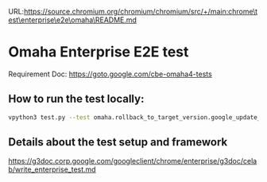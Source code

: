 URL:https://source.chromium.org/chromium/chromium/src/+/main:chrome\test\enterprise\e2e\omaha\README.md
# Omaha Enterprise E2E test

Requirement Doc: <https://goto.google.com/cbe-omaha4-tests>

## How to run the test locally:

``` bash
vpython3 test.py --test omaha.rollback_to_target_version.google_update_policy_gpo.GoogleUpdatePolicyGPO --host=${HOME}/sandbox/ChromeEnterpriseLab/config/env.host.textpb --cel_ctl=${HOME}/go/src/chromium.googlesource.com/enterprise/cel/out/linux_amd64/bin/cel_ctl --test_arg=--chrome_installer=${HOME}/tmp/GoogleChromeStandaloneEnterprise.msi --test_arg=--chromedriver=${HOME}/tmp/chromedriver.exe --test_arg=--omaha_installer=${HOME}/tmp/UpdaterSetup.exe --test_arg=--omaha_updater=${HOME}/tmp/updater.exe
```

## Details about the test setup and framework
https://g3doc.corp.google.com/googleclient/chrome/enterprise/g3doc/celab/write_enterprise_test.md
